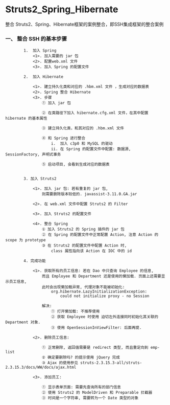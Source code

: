 # Struts2_Spring_Hibernate

整合 Struts2、Spring、Hibernate框架的案例整合，即SSH集成框架的整合案例

### 一、 整合 SSH 的基本步骤
        
        	1.  加入 Spring
        		<1>. 加入需要的 jar 包
        		<2>. 配置web.xml 文件
        		<3>. 加入 Spring 的配置文件 
        	
        	2. 	加入 Hibernate
        		
        		<1>. 建立持久化类和对应的 .hbm.xml 文件 ，生成对应的数据表
        		<2>. Spring 整合 Hibernate
        		<3>. 步骤
        			① 加入 jar 包
        			
        			② 在类路径下加入 hibernate.cfg.xml 文件，在其中配置 hibernate 的基本属性
        			
        			③ 建立持久化类，和其对应的 .hbm.xml 文件
        			
        			④ 和 Spring 进行整合
        				i.  加入 c3p0 和 MySQL 的驱动
        				ii. 在 Spring 的配置文件中配置: 数据源, SessionFactory, 声明式事务
        				
        			⑤ 启动项目, 会看到生成对应的数据表
        		
        		
        	3. 加入 Struts2
        	
        		<1>. 加入 jar 包: 若有重复的 jar 包, 
        			则需要删除版本较低的. javassist-3.11.0.GA.jar
        		
        		<2>. 在 web.xml 文件中配置 Struts2 的 Filter
        		
        		<3>. 加入 Struts2 的配置文件
        		
        		<4>. 整合 Spring
        			① 加入 Struts2 的 Spring 插件的 jar 包
        			② 在 Spring 的配置文件中正常配置 Action, 注意 Action 的 scope 为 prototype
        			③ 在 Struts2 的配置文件中配置 Action 时, 
        				class 属性指向该 Action 在 IOC 中的 id
        		
        	4. 完成功能
        
        		<1>. 获取所有的员工信息: 若在 Dao 中只查询 Employee 的信息, 
        			而且 Employee 和 Department 还是使用的懒加载. 页面上还需要显示员工信息, 
        			此时会出现懒加载异常, 代理对象不能被初始化: 
        				org.hibernate.LazyInitializationException: 
        					could not initialize proxy - no Session
        				
        			解决:
        				① 打开懒加载: 不推荐使用
        				② 获取 Employee 时使用 迫切左外连接同时初始化其关联的 Department 对象. 
        				③ 使用 OpenSessionInViewFilter: 后面再提.
        				
        		<2>. 删除员工信息: 
        		
        			① 正常删除, 返回值需要是 redirect 类型, 而且重定向到 emp-list
        			② 确定要删除吗? 的提示使用 jQuery 完成
        			③ Ajax 的使用参见 struts-2.3.15.3-all/struts-2.3.15.3/docs/WW/docs/ajax.html
        	
        		<3>. 添加员工:
        		
        			① 显示表单页面: 需要先查询所有的部门信息
        			② 使用 Struts2 的 ModelDriven 和 Preparable 拦截器
        			③ 时间是一个字符串, 需要转为一个 Date 类型的对象
        			
        			
